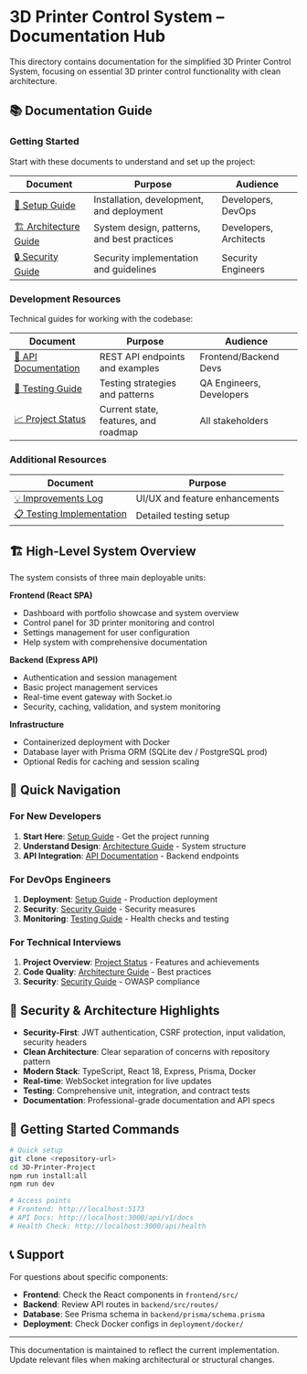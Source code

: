 # 3D Printer Control System – Documentation Hub

This directory contains documentation for the simplified 3D Printer Control System, focusing on essential 3D printer control functionality with clean architecture.

## 📚 Documentation Guide

### Getting Started
Start with these documents to understand and set up the project:

| Document | Purpose | Audience |
|----------|---------|----------|
| [🚀 Setup Guide](SETUP.md) | Installation, development, and deployment | Developers, DevOps |
| [🏗️ Architecture Guide](ARCHITECTURE.md) | System design, patterns, and best practices | Developers, Architects |
| [🔒 Security Guide](SECURITY.md) | Security implementation and guidelines | Security Engineers |

### Development Resources
Technical guides for working with the codebase:

| Document | Purpose | Audience |
|----------|---------|----------|
| [📖 API Documentation](API.md) | REST API endpoints and examples | Frontend/Backend Devs |
| [🧪 Testing Guide](TESTING.md) | Testing strategies and patterns | QA Engineers, Developers |
| [📈 Project Status](PROJECT_STATUS.md) | Current state, features, and roadmap | All stakeholders |

### Additional Resources
| Document | Purpose |
|----------|---------|
| [💡 Improvements Log](IMPROVEMENTS.md) | UI/UX and feature enhancements |
| [📋 Testing Implementation](TESTING_IMPLEMENTATION_SUMMARY.md) | Detailed testing setup |

## 🏗️ High-Level System Overview

The system consists of three main deployable units:

**Frontend (React SPA)**
- Dashboard with portfolio showcase and system overview
- Control panel for 3D printer monitoring and control
- Settings management for user configuration
- Help system with comprehensive documentation

**Backend (Express API)**
- Authentication and session management
- Basic project management services
- Real-time event gateway with Socket.io
- Security, caching, validation, and system monitoring

**Infrastructure**
- Containerized deployment with Docker
- Database layer with Prisma ORM (SQLite dev / PostgreSQL prod)
- Optional Redis for caching and session scaling

## 🎯 Quick Navigation

### For New Developers
1. **Start Here**: [Setup Guide](SETUP.md) - Get the project running
2. **Understand Design**: [Architecture Guide](ARCHITECTURE.md) - System structure
3. **API Integration**: [API Documentation](API.md) - Backend endpoints

### For DevOps Engineers
1. **Deployment**: [Setup Guide](SETUP.md) - Production deployment
2. **Security**: [Security Guide](SECURITY.md) - Security measures
3. **Monitoring**: [Testing Guide](TESTING.md) - Health checks and testing

### For Technical Interviews
1. **Project Overview**: [Project Status](PROJECT_STATUS.md) - Features and achievements
2. **Code Quality**: [Architecture Guide](ARCHITECTURE.md) - Best practices
3. **Security**: [Security Guide](SECURITY.md) - OWASP compliance

## 🔐 Security & Architecture Highlights

- **Security-First**: JWT authentication, CSRF protection, input validation, security headers
- **Clean Architecture**: Clear separation of concerns with repository pattern
- **Modern Stack**: TypeScript, React 18, Express, Prisma, Docker
- **Real-time**: WebSocket integration for live updates
- **Testing**: Comprehensive unit, integration, and contract tests
- **Documentation**: Professional-grade documentation and API specs

## 🚀 Getting Started Commands

```bash
# Quick setup
git clone <repository-url>
cd 3D-Printer-Project
npm run install:all
npm run dev

# Access points
# Frontend: http://localhost:5173
# API Docs: http://localhost:3000/api/v1/docs
# Health Check: http://localhost:3000/api/health
```

## 📞 Support

For questions about specific components:
- **Frontend**: Check the React components in `frontend/src/`
- **Backend**: Review API routes in `backend/src/routes/`
- **Database**: See Prisma schema in `backend/prisma/schema.prisma`
- **Deployment**: Check Docker configs in `deployment/docker/`

---

This documentation is maintained to reflect the current implementation. Update relevant files when making architectural or structural changes.
